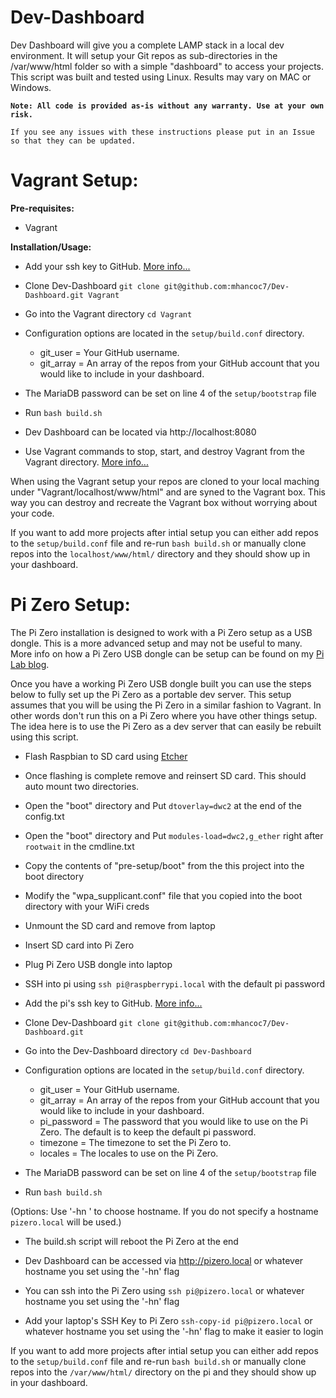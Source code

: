 # Dev-Dashboard

Dev Dashboard will give you a complete LAMP stack in a local dev environment. It will setup your Git repos as sub-directories
in the /var/www/html folder so with a simple "dashboard" to access your projects. This script was built and tested using
Linux. Results may vary on MAC or Windows.

**`Note: All code is provided as-is without any warranty. Use at your own risk.`**

`If you see any issues with these instructions please put in an Issue so that they can be updated.`

# Vagrant Setup:

**Pre-requisites:**

- Vagrant 

**Installation/Usage:**

- Add your ssh key to GitHub. [More info...](https://help.github.com/en/articles/about-ssh)

- Clone Dev-Dashboard `git clone git@github.com:mhancoc7/Dev-Dashboard.git Vagrant`

- Go into the Vagrant directory `cd Vagrant`

- Configuration options are located in the `setup/build.conf` directory.
  - git_user = Your GitHub username.
  - git_array = An array of the repos from your GitHub account that you would like to include in your dashboard.

- The MariaDB password can be set on line 4 of the `setup/bootstrap` file

- Run `bash build.sh`

- Dev Dashboard can be located via http://localhost:8080

- Use Vagrant commands to stop, start, and destroy Vagrant from the Vagrant directory. [More info...](https://www.vagrantup.com/docs/cli/)

When using the Vagrant setup your repos are cloned to your local maching under "Vagrant/localhost/www/html" and are syned to the Vagrant box. This way you can destroy and recreate the Vagrant box without worrying about your code. 

If you want to add more projects after intial setup you can either add repos to the `setup/build.conf` file and re-run `bash build.sh` or manually clone repos into the `localhost/www/html/` directory and they should show up in your dashboard.

# Pi Zero Setup:

The Pi Zero installation is designed to work with a Pi Zero setup as a USB dongle. This is a more advanced setup and may not be useful to many. More info on how a Pi Zero USB dongle can be setup can be found on my [Pi Lab blog](https://pilab.dev/raspberry-pi-portable-dev-server).

Once you have a working Pi Zero USB dongle built you can use the steps below to fully set up the Pi Zero as a portable dev server. This setup assumes that you will be using the Pi Zero in a similar fashion to Vagrant. In other words don't run this on a Pi Zero where you have other things setup. The idea here is to use the Pi Zero as a dev server that can easily be rebuilt using this script.

- Flash Raspbian to SD card using [Etcher](https://www.balena.io/etcher/)

- Once flashing is complete remove and reinsert SD card. This should auto mount two directories.

- Open the "boot" directory and Put `dtoverlay=dwc2` at the end of the config.txt

- Open the "boot" directory and  Put `modules-load=dwc2,g_ether` right after `rootwait` in the cmdline.txt

- Copy the contents of "pre-setup/boot" from the this project into the boot directory

- Modify the "wpa_supplicant.conf" file that you copied into the boot directory with your WiFi creds

- Unmount the SD card and remove from laptop

- Insert SD card into Pi Zero

- Plug Pi Zero USB dongle into laptop

- SSH into pi using `ssh pi@raspberrypi.local` with the default pi password

- Add the pi's ssh key to GitHub. [More info...](https://help.github.com/en/articles/about-ssh)

- Clone Dev-Dashboard `git clone git@github.com:mhancoc7/Dev-Dashboard.git`

- Go into the Dev-Dashboard directory `cd Dev-Dashboard`

- Configuration options are located in the `setup/build.conf` directory.
  - git_user = Your GitHub username.
  - git_array = An array of the repos from your GitHub account that you would like to include in your dashboard.
  - pi_password = The password that you would like to use on the Pi Zero. The default is to keep the default pi password.
  - timezone = The timezone to set the Pi Zero to.
  - locales = The locales to use on the Pi Zero.

- The MariaDB password can be set on line 4 of the `setup/bootstrap` file

- Run `bash build.sh`

(Options: Use '-hn <hostname>' to choose hostname. If you do not specify a hostname `pizero.local` will be used.)

- The build.sh script will reboot the Pi Zero at the end

- Dev Dashboard can be accessed via http://pizero.local or whatever hostname you set using the '-hn' flag

- You can ssh into the Pi Zero using `ssh pi@pizero.local` or whatever hostname you set using the '-hn' flag

- Add your laptop's SSH Key to Pi Zero `ssh-copy-id pi@pizero.local` or whatever hostname you set using the '-hn' flag to make it easier to login

If you want to add more projects after intial setup you can either add repos to the `setup/build.conf` file and re-run `bash build.sh` or manually clone repos into the `/var/www/html/` directory on the pi and they should show up in your dashboard.
